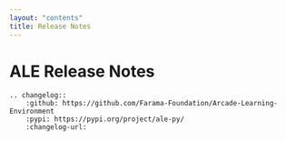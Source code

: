 ```yaml
---
layout: "contents"
title: Release Notes
---
```


# ALE Release Notes

```{eval-rst}
.. changelog::
    :github: https://github.com/Farama-Foundation/Arcade-Learning-Environment
    :pypi: https://pypi.org/project/ale-py/
    :changelog-url:
```
